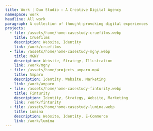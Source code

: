 ```yaml
---
title: Work | Duo Studio — A Creative Digital Agency
namespace: work
headline: All work
paragraph: A collection of thought-provoking digital experiences
projects:
  - file: /assets/home/home-casestudy-cruefilms.webp
    title: Cruefilms
    description: Website, Identity
    link: /work/cruefilms
  - file: /assets/home/home-casestudy-mgny.webp
    title: MGNY
    description: Website, Strategy, Illustration
    link: /work/mgny
  - file: /assets/home/projects_amparo.mp4
    title: Amparo
    description: Identity, Website, Marketing
    link: /work/amparo
  - file: /assets/home/home-casestudy-finturity.webp
    title: Finturity
    description: Identity, Strategy, Website, Marketing
    link: /work/finturity
  - file: /assets/home/home-casestudy-lumina.webp
    title: Lumina
    description: Website, Identity, E-Commerce
    link: /work/lumina
---
```

